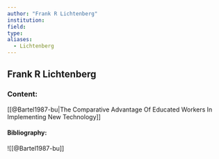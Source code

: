 ```yaml
---
author: "Frank R Lichtenberg"
institution:
field:
type:
aliases:
  - Lichtenberg
---
```


## Frank R Lichtenberg

### Content:
[[@Bartel1987-bu|The Comparative Advantage Of Educated Workers In Implementing New Technology]]

#### Bibliography:

![[@Bartel1987-bu]]